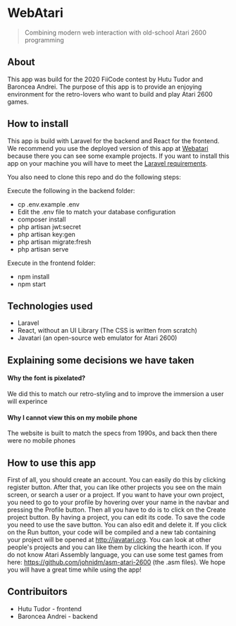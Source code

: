 #  WebAtari
> Combining modern web interaction with old-school Atari 2600 programming

## About
This app was build for the 2020 FiiCode contest by Hutu Tudor and Baroncea Andrei.
The purpose of this app is to provide an enjoying environment for the retro-lovers who want to build and play Atari 2600 games.

## How to install
This app is build with Laravel for the backend and React for the frontend.
We recommend you use the deployed version of this app at [Webatari](http://webatari.tudorhutu.ro) because there you can see some example projects.
If you want to install this app on your machine you will have to meet the [Laravel requirements](https://laravel.com/docs/7.x/installation#server-requirements).

You also need to clone this repo and do the following steps:

Execute the following in the backend folder:
- cp .env.example .env
- Edit the .env file to match your database configuration
- composer install
- php artisan jwt:secret
- php artisan key:gen
- php artisan migrate:fresh
- php artisan serve

Execute in the frontend folder:
- npm install
- npm start

## Technologies used
- Laravel
- React, without an UI Library (The CSS is written from scratch)
- Javatari (an open-source web emulator for Atari 2600)

## Explaining some decisions we have taken

#### Why the font is pixelated?
We did this to match our retro-styling and to improve the immersion a user will experince

#### Why I cannot view this on my mobile phone
The website is built to match the specs from 1990s, and back then there were no mobile phones

## How to use this app

First of all, you should create an account. You can easily do this by clicking register button.
After that, you can like other projects you see on the main screen, or search a user or a project.
If you want to have your own project, you need to go to your profile by hovering over your name in the navbar and pressing the Profile button. Then all you have to do is to click on the Create project button.
By having a project, you can edit its code. To save the code you need to use the save button. You can also edit and delete it. If you click on the Run button, your code will be compiled and a new tab containing your project will be opened at http://javatari.org.
You can look at other people's projects and you can like them by clicking the hearth icon.
If you do not know Atari Assembly language, you can use some test games from here: https://github.com/johnidm/asm-atari-2600 (the .asm files).
We hope you will have a great time while using the app!


## Contribuitors
- Hutu Tudor - frontend
- Baroncea Andrei - backend
